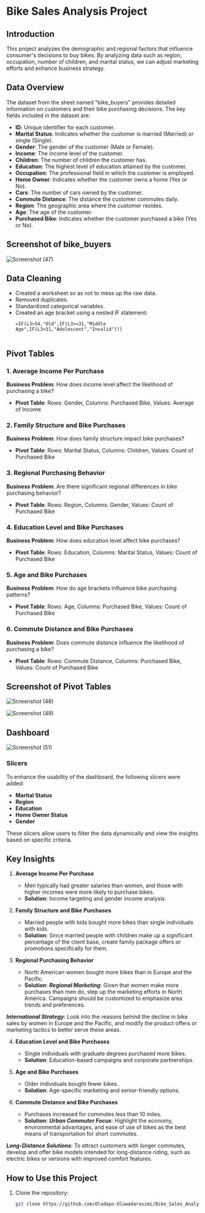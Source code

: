 # Bike Sales Analysis Project

## Introduction

This project analyzes the demographic and regional factors that influence consumer's decisions to buy bikes. By analyzing data such as region, occupation, number of children, and marital status, we can adjust marketing efforts and enhance business strategy.

## Data Overview

The dataset from the sheet named "bike_buyers" provides detailed information on customers and their bike purchasing decisions. The key fields included in the dataset are:

- **ID**: Unique identifier for each customer.
- **Marital Status**: Indicates whether the customer is married (Married) or single (Single).
- **Gender**: The gender of the customer (Male or Female).
- **Income**: The income level of the customer.
- **Children**: The number of children the customer has.
- **Education**: The highest level of education attained by the customer.
- **Occupation**: The professional field in which the customer is employed.
- **Home Owner**: Indicates whether the customer owns a home (Yes or No).
- **Cars**: The number of cars owned by the customer.
- **Commute Distance**: The distance the customer commutes daily.
- **Region**: The geographic area where the customer resides.
- **Age**: The age of the customer.
- **Purchased Bike**: Indicates whether the customer purchased a bike (Yes or No).

## Screenshot of bike_buyers

![Screenshot (47)](https://github.com/Oladapo-Oluwadarasimi/Global_Layoffs_2020-2023/assets/173706258/e6bd8332-ffa4-4e79-ad71-c0143c5a5587)


## Data Cleaning
- Created a worksheet so as not to mess up the raw data.
- Removed duplicates.
- Standardized categorical variables.
- Created an age bracket using a nested IF statement:
  ```excel
  =IF(L3>54,"Old",IF(L3>=31,"Middle Age",IF(L3<31,"Adolescent","Invalid")))


## Pivot Tables 

### 1. Average Income Per Purchase
**Business Problem**: How does income level affect the likelihood of purchasing a bike?
- **Pivot Table**: Rows: Gender, Columns: Purchased Bike, Values: Average of Income

### 2. Family Structure and Bike Purchases
**Business Problem**: How does family structure impact bike purchases?
- **Pivot Table**: Rows: Marital Status, Columns: Children, Values: Count of Purchased Bike

### 3. Regional Purchasing Behavior
**Business Problem**: Are there significant regional differences in bike purchasing behavior?
- **Pivot Table**: Rows: Region, Columns: Gender, Values: Count of Purchased Bike

### 4. Education Level and Bike Purchases
**Business Problem**: How does education level affect bike purchases?
- **Pivot Table**: Rows: Education, Columns: Marital Status, Values: Count of Purchased Bike

### 5. Age and Bike Purchases
**Business Problem**: How do age brackets influence bike purchasing patterns?
- **Pivot Table**: Rows: Age, Columns: Purchased Bike, Values: Count of Purchased Bike

### 6. Commute Distance and Bike Purchases
**Business Problem**: Does commute distance influence the likelihood of purchasing a bike?
- **Pivot Table**: Rows: Commute Distance, Columns: Purchased Bike, Values: Count of Purchased Bike

## Screenshot of Pivot Tables

![Screenshot (48)](https://github.com/Oladapo-Oluwadarasimi/Global_Layoffs_2020-2023/assets/173706258/7ccf3255-6e5d-433e-beda-806a2b5f0004)

![Screenshot (49)](https://github.com/Oladapo-Oluwadarasimi/Global_Layoffs_2020-2023/assets/173706258/a5427b9c-4194-47f0-ace2-5471ffe2c3e4)


## Dashboard

![Screenshot (51)](https://github.com/Oladapo-Oluwadarasimi/Global_Layoffs_2020-2023/assets/173706258/40fc283a-13e8-41b3-8743-181583362f7b)


### Slicers
To enhance the usability of the dashboard, the following slicers were added:
- **Marital Status**
- **Region**
- **Education**
- **Home Owner Status**
- **Gender**

These slicers allow users to filter the data dynamically and view the insights based on specific criteria.

## Key Insights

1. **Average Income Per Purchase**
   - Men typically had greater salaries than women, and those with higher incomes were more likely to purchase bikes.
   - **Solution**: Income targeting and gender income analysis.

2. **Family Structure and Bike Purchases**
   - Married people with kids bought more bikes than single individuals with kids.
   - **Solution**: Since married people with children make up a significant percentage of the client base, create family package offers or promotions specifically for them.

3. **Regional Purchasing Behavior**
   - North American women bought more bikes than in Europe and the Pacific.
   - **Solution**: 
   ***Regional Marketing***: Given that women make more purchases than men do, step up the marketing efforts in North America. Campaigns should be customized to emphasize area trends and preferences.

***International Strategy***: Look into the reasons behind the decline in bike sales by women in Europe and the Pacific, and modify the product offers or marketing tactics to better serve these areas.

4. **Education Level and Bike Purchases**

   - Single individuals with graduate degrees purchased more bikes.
   - **Solution**: Education-based campaigns and corporate partnerships.

5. **Age and Bike Purchases**
   - Older individuals bought fewer bikes.
   - **Solution**: Age-specific marketing and senior-friendly options.

6. **Commute Distance and Bike Purchases**
   - Purchases increased for commutes less than 10 miles.
   - **Solution**:
 ***Urban Commuter Focus***: Highlight the economy, environmental advantages, and ease of use of bikes as the best means of transportation for short commutes.

***Long-Distance Solutions***: To attract customers with longer commutes, develop and offer bike models intended for long-distance riding, such as electric bikes or versions with improved comfort features.

## How to Use this Project

1. Clone the repository:
   ```bash
   git clone https://github.com/Oladapo-Oluwadarasimi/Bike_Sales_Analysis.git
